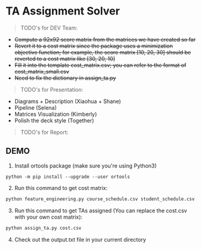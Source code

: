 # TA Assignment Solver

> TODO's for DEV Team:
- ~~Compute a 92x92 score matrix from the matrices we have created so far~~
- ~~Revert it to a cost matrix since the package uses a minimization objective function; for example, the score matrix [10, 20, 30] should be reverted to a cost matrix like [30, 20, 10]~~
- ~~Fill it into the template cost_matrix.csv; you can refer to the format of cost_matrix_small.csv~~
- ~~Need to fix the dictionary in assign_ta.py~~

> TODO's for Presentation:
- Diagrams + Description (Xiaohua + Shane)
- Pipeline (Selena)
- Matrices Visualization (Kimberly)
- Polish the deck style (Together)

> TODO's for Report:


## DEMO
1. Install ortools package (make sure you're using Python3)
```
python -m pip install --upgrade --user ortools
```
2. Run this command to get cost matrix:
```bash
python feature_engineering.py course_schedule.csv student_schedule.csv undergrad_preferences.csv grades.csv cost.csv
```

3. Run this command to get TAs assigned (You can replace the cost.csv with your own cost matrix):
```bash
python assign_ta.py cost.csv
```

4. Check out the output.txt file in your current directory
